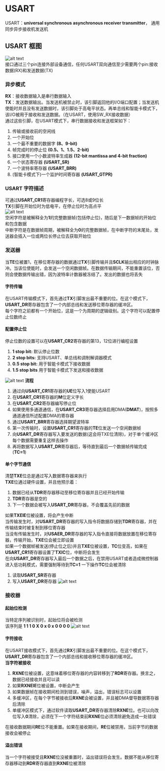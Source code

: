# USART 
USART：**universal synchronous asynchronous receiver transmitter**， 通用同步异步接收机发送机   
## USART 框图
![alt text](<USART block diagram.png>)    
接口通过三个pin连接外部设备通信，任何USART双向通信至少需要两个pin:接收数据(RX)和发送数据(TX)    
### 异步模式 
**RX**：接收数据输入是串行数据输入   
**TX**：发送数据输出。当发送机被禁止时，该引脚返回他的I/O端口配置；当发送机使能时并且没有发送数据时，该引脚处于高电平状态。再单总线和智能卡模式下，该I/O被用于接收和发送数据。（在USART，使用SW_RX接收数据）    
通过这些引脚，在USART模式下，串行数据接收和发送框架如下：   
1. 传输或接收前的空闲线
2. 一个开始位
3. 一个最不重要的数据字 **(8、9-bit)**
4. 帧完成时的停止位 **(0.5、1、1.5、2-bit)**   
5. 接口使用一个小数波特率生成器 **(12-bit mantissa and 4-bit fraction)**
6. 一个状态寄存器 **(USART_SR)**
7. 一个波特率寄存器 **(USART_BRR)**
8. (智能卡模式下)一个监护时间寄存器 **(USART_GTPR)**   

### USART 字符描述
可通过**USART_CR1**寄存器编程字长，可选8或9位长    
**TX**引脚在开始位时为低电平，在停止位时为高点平      
![alt text](<Word length programming.png>)    
空闲字符是被解释全为**1**的完整数据帧(包括停止位)，随后是下一数据帧的开始位和包含数据    
中断字符是在数据帧周期，被解释全为**0**的完整数据帧，在中断字符的末尾处，发送器会插入一位或两位长停止位去获取开始位    
### 发送器
当**TE**位被置1，在移位寄存器的数据通过**TX**引脚传输并且**SCLK**输出相应的时钟脉冲。当该位使能时，会发送一个空闲数据帧。在数据传输期间，不能重置该位，否则会使数据传输出错，因为波特率计数器被冻结了。发出的数据也将丢失   
#### 字符传输
在USART传输模式下，首先通过**TX**引脚发出最不重要的位。在这个模式下，**USART_DR**寄存器包含了一个内部总线和发送移位寄存器的缓冲区。    
每个字符之前都有一个开始位，这是一个为周期的逻辑级别。这个字符可以配置停止位数终止    
#### 配置停止位
停止位数的设置可以在**USART_CR2**寄存器的第13，12位进行编程设置         
1. **1 stop bit:** 默认停止位数
2. **2 stop bits:** 支持USART、单总线和调制解调器模式
3. **0.5 stop bit:** 用于智能卡模式下接收数据   
4. **1.5 stop bits** 用于智能卡模式下发送和接收数据   

![alt text](<Configurable stop bits.png>)
**流程**   
1. 通过向**USART_CR1**寄存器的**UE**位写入1使能USART   
2. 在**USART_CR1**寄存器的**M**位定义字长    
3. 在**USART_CR2**寄存器编写停止位   
4. 如果使用多通道通信，在**USART_CR3**寄存器选择启用DMA(**DMAT**)，按照多通道通信所述配置DMA的寄存器  
5. 通过**USART_BRR**寄存器选择期望波特率    
6. 第一次传输时，设置**USART_CR1**寄存器的**TE**位发送一个空闲数据帧   
7. 向**USART_DR**寄存器写入要发送的数据(这会将TXE位清除)，对于单个缓冲区每个数据需要重复这样去操作   
8. 再将数据写入**USART_DR**寄存器后，等待直到最后一个数据帧传输完成(**TC=1**)
#### 单个字节通信
清楚**TXE**位总是通过写入数据寄存器来执行   
**TXE**位通过硬件设置，并且他预示着：
1. 数据已经从**TDR**寄存器移动至移位寄存器并且已经开始传输   
2. **TDR**寄存器是空的
3. 下一个数据会被写入**USART_DR**寄存器，不会覆盖先前的数据      

如果**TXEIE**位被设置，将会产生中断    
当传输发生时，对**USART_DR**寄存器的写入指令将数据存储到**TDR**寄存器，并在传输结束时被复制到移位寄存器     
当没有传输发生时，对**USAER_DR**寄存器的写入指令直接将数据放置在移位寄存器，传输开始，**TXE**位会被立即设置      
如果一个数据帧被发送(停止位之后)并且**TXE**位被设置，**TC**位变高，如果在**USART_CR1**寄存器设置了**TXIC**位，中断将会发生     
在向**USART_DR**寄存器写入最后一个数据之后，在禁用USART或者造成微控制器进入低功耗模式，需要强制等待到**TC=1**
一下操作**TC**位会被清除
1. 读取**USART_SR**寄存器
2. 写入**USART_DR**寄存器 
![alt text](<TC or TXE behavior when transmitting.png>)
### 接收器
#### 起始位检测
当特定序列被识别时，起始位将会被检测    
该序列是 **1 1 1 0 X 0 x 0 x 0 0 0 0**
![alt text](<Start bit detection when oversampling.png>)
#### 字符接收   
在USART接收模式下，首先通过**RX**引脚发出最不重要的位。在这个模式下，**USART_DR**寄存器包含了一个内部总线和接收移位寄存器的缓冲区。      
**当字符被接收**    
1. **RXNE**位被设置，这意味着移位寄存器的内容转移到了**RDR**寄存器。换言之，数据已经接收并且可以读   
2. 如果**RXNEIE**位被设置，中断会产生
3. 如果数据帧在接收期间检测到错误，噪声，溢出，错误标志可以设置
4. 多缓冲区，在每个字节被接收后**RXNE**会被设置，并且被DMA督导数据寄存器后清除
5. 单缓冲区模式下，通过软件读取**USART_DR**寄存器清除**RXNE**位。也可以向改位写入**0**清除，必须在下一个字符结束前**RXNE**位必须清除避免造成一处错误    

在接收数据期间**RE**位不能重置。如果在接收期间，**RE**位被禁用，当前字节的数据接收会被停止    
#### 溢出错误
当一个字符被接受且**RXNE**位没被重置时，溢出错误将会发生。数据不能从移位寄存器移动到**RDR**寄存器直到**RXNE**位被清除
 